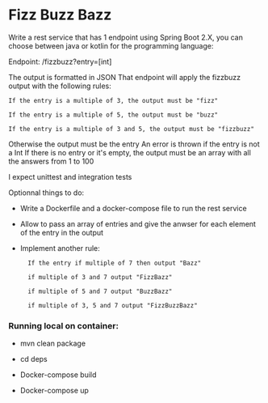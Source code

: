 # Fizz Buzz Bazz

Write a rest service that has 1 endpoint using Spring Boot 2.X, you can choose between java or kotlin for the programming language:

Endpoint: /fizzbuzz?entry=[int]

The output is formatted in JSON
That endpoint will apply the fizzbuzz output with the following rules:

    If the entry is a multiple of 3, the output must be "fizz"
    
    If the entry is a multiple of 5, the output must be "buzz"
    
    If the entry is a multiple of 3 and 5, the output must be "fizzbuzz"
    

Otherwise the output must be the entry
    An error is thrown if the entry is not a Int
    If there is no entry or it's empty, the output must be an array with all the answers from 1 to 100
 
I expect unittest and integration tests

Optionnal things to do:
- Write a Dockerfile and a docker-compose file to run the rest service
- Allow to pass an array of entries and give the anwser for each element of the entry in the output
- Implement another rule: 

        If the entry if multiple of 7 then output "Bazz"

        if multiple of 3 and 7 output "FizzBazz"

        if multiple of 5 and 7 output "BuzzBazz"

        if multiple of 3, 5 and 7 output "FizzBuzzBazz"


### Running local on container:

- mvn clean package

- cd deps
- Docker-compose build
- Docker-compose up
